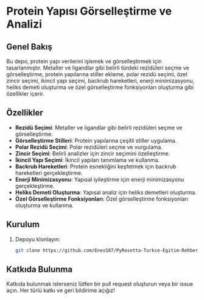 # Protein Yapısı Görselleştirme ve Analizi

## Genel Bakış

Bu depo, protein yapı verilerini işlemek ve görselleştirmek için tasarlanmıştır. Metaller ve ligandlar gibi belirli türdeki rezidüleri seçme ve görselleştirme, protein yapılarına stiller ekleme, polar rezidü seçimi, özel zincir seçimi, ikincil yapı seçimi, backrub hareketleri, enerji minimizasyonu, heliks demeti oluşturma ve özel görselleştirme fonksiyonları oluşturma gibi özellikler içerir.

## Özellikler

- **Rezidü Seçimi**: Metaller ve ligandlar gibi belirli rezidüleri seçme ve görselleştirme.
- **Görselleştirme Stilleri**: Protein yapılarına çeşitli stiller uygulama.
- **Polar Rezidü Seçimi**: Polar rezidüleri seçme ve vurgulama.
- **Zincir Seçimi**: Belirli analizler için zincir seçimini özelleştirme.
- **İkincil Yapı Seçimi**: İkincil yapıları tanımlama ve kullanma.
- **Backrub Hareketleri**: Protein esnekliğini keşfetmek için backrub hareketleri gerçekleştirme.
- **Enerji Minimizasyonu**: Yapısal iyileştirme için enerji minimizasyonu gerçekleştirme.
- **Heliks Demeti Oluşturma**: Yapısal analiz için heliks demetleri oluşturma.
- **Özel Görselleştirme Fonksiyonları**: Özel görselleştirme fonksiyonları oluşturma ve kullanma.

## Kurulum

1. Depoyu klonlayın:
   ```bash
   git clone https://github.com/EnesS87/PyRosetta-Turkce-Egitim-Rehberi-4.git

## Katkıda Bulunma
Katkıda bulunmak isterseniz lütfen bir pull request oluşturun veya bir issue açın. Her türlü katkı ve geri bildirime açığız!
